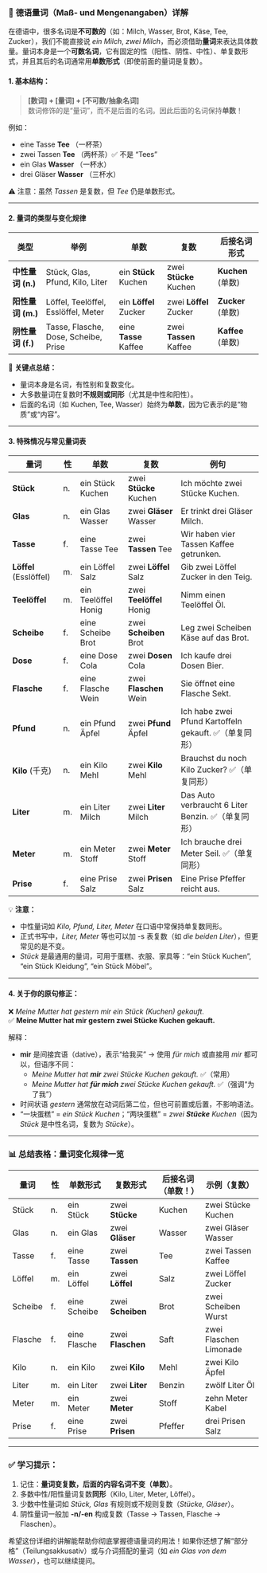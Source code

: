 ### 📘 **德语量词（Maß- und Mengenangaben）详解**

在德语中，很多名词是**不可数的**（如：Milch, Wasser, Brot, Käse, Tee, Zucker），我们不能直接说 *ein Milch*, *zwei Milch*，而必须借助**量词**来表达具体数量。量词本身是一个**可数名词**，它有固定的性（阳性、阴性、中性）、单复数形式，并且其后的名词通常用**单数形式**（即使前面的量词是复数）。

#### 1. 基本结构：
> **[数词] + [量词] + [不可数/抽象名词]**  
> 数词修饰的是“量词”，而不是后面的名词。因此后面的名词保持**单数**！

例如：
- eine Tasse **Tee** （一杯茶）
- zwei Tassen **Tee** （两杯茶）✅ 不是 “Tees”
- ein Glas **Wasser** （一杯水）
- drei Gläser **Wasser** （三杯水）

⚠️ 注意：虽然 *Tassen* 是复数，但 *Tee* 仍是单数形式。

---

#### 2. 量词的类型与变化规律

| 类型              | 举例                                 | 单数                  | 复数                   | 后接名词形式      |
| ----------------- | ------------------------------------ | --------------------- | ---------------------- | ----------------- |
| **中性量词 (n.)** | Stück, Glas, Pfund, Kilo, Liter      | ein **Stück** Kuchen  | zwei **Stücke** Kuchen | **Kuchen** (单数) |
| **阳性量词 (m.)** | Löffel, Teelöffel, Esslöffel, Meter  | ein **Löffel** Zucker | zwei **Löffel** Zucker | **Zucker** (单数) |
| **阴性量词 (f.)** | Tasse, Flasche, Dose, Scheibe, Prise | eine **Tasse** Kaffee | zwei **Tassen** Kaffee | **Kaffee** (单数) |

📌 **关键点总结：**
- 量词本身是名词，有性别和复数变化。
- 大多数量词在复数时**不规则或同形**（尤其是中性和阳性）。
- 后面的名词（如 Kuchen, Tee, Wasser）始终为**单数**，因为它表示的是“物质”或“内容”。

---

#### 3. 特殊情况与常见量词表

| 量词                   | 性   | 单数                | 复数                     | 例句                                                  |
| ---------------------- | ---- | ------------------- | ------------------------ | ----------------------------------------------------- |
| **Stück**              | n.   | ein Stück Kuchen    | zwei **Stücke** Kuchen   | Ich möchte zwei Stücke Kuchen.                        |
| **Glas**               | n.   | ein Glas Wasser     | zwei **Gläser** Wasser   | Er trinkt drei Gläser Milch.                          |
| **Tasse**              | f.   | eine Tasse Tee      | zwei **Tassen** Tee      | Wir haben vier Tassen Kaffee getrunken.               |
| **Löffel** (Esslöffel) | m.   | ein Löffel Salz     | zwei **Löffel** Salz     | Gib zwei Löffel Zucker in den Teig.                   |
| **Teelöffel**          | m.   | ein Teelöffel Honig | zwei **Teelöffel** Honig | Nimm einen Teelöffel Öl.                              |
| **Scheibe**            | f.   | eine Scheibe Brot   | zwei **Scheiben** Brot   | Leg zwei Scheiben Käse auf das Brot.                  |
| **Dose**               | f.   | eine Dose Cola      | zwei **Dosen** Cola      | Ich kaufe drei Dosen Bier.                            |
| **Flasche**            | f.   | eine Flasche Wein   | zwei **Flaschen** Wein   | Sie öffnet eine Flasche Sekt.                         |
| **Pfund**              | n.   | ein Pfund Äpfel     | zwei **Pfund** Äpfel     | Ich habe zwei Pfund Kartoffeln gekauft. ✅（单复同形） |
| **Kilo** (千克)        | n.   | ein Kilo Mehl       | zwei **Kilo** Mehl       | Brauchst du noch Kilo Zucker? ✅（单复同形）           |
| **Liter**              | m.   | ein Liter Milch     | zwei **Liter** Milch     | Das Auto verbraucht 6 Liter Benzin. ✅（单复同形）     |
| **Meter**              | m.   | ein Meter Stoff     | zwei **Meter** Stoff     | Ich brauche drei Meter Seil. ✅（单复同形）            |
| **Prise**              | f.   | eine Prise Salz     | zwei **Prisen** Salz     | Eine Prise Pfeffer reicht aus.                        |

💡 **注意：**
- 中性量词如 *Kilo, Pfund, Liter, Meter* 在口语中常保持单复数同形。
- 正式书写中，*Liter, Meter* 等也可以加 -s 表复数（如 *die beiden Liter*），但更常见的是不变。
- *Stück* 是最通用的量词，可用于蛋糕、衣服、家具等：“ein Stück Kuchen”, “ein Stück Kleidung”, “ein Stück Möbel”。

---

#### 4. 关于你的原句修正：

❌ *Meine Mutter hat gestern mir ein Stück (Kuchen) gekauft.*  
✅ **Meine Mutter hat mir gestern zwei Stücke Kuchen gekauft.**

解释：
- **mir** 是间接宾语（dative），表示“给我买” → 使用 *für mich* 或直接用 *mir* 都可以，但语序不同：
  - *Meine Mutter hat **mir** zwei Stücke Kuchen gekauft.* ✅（常用）
  - *Meine Mutter hat **für mich** zwei Stücke Kuchen gekauft.* ✅（强调“为了我”）
- 时间状语 *gestern* 通常放在动词后第二位，但也可前置或后置，不影响语法。
- “一块蛋糕” = *ein Stück Kuchen*；“两块蛋糕” = *zwei **Stücke** Kuchen*（因为 *Stück* 是中性名词，复数为 *Stücke*）。

---

### 📊 总结表格：量词变化规律一览

| 量词    | 性   | 单数形式     | 复数形式          | 后接名词（单数！） | 示例（复数）           |
| ------- | ---- | ------------ | ----------------- | ------------------ | ---------------------- |
| Stück   | n.   | ein Stück    | zwei **Stücke**   | Kuchen             | zwei Stücke Kuchen     |
| Glas    | n.   | ein Glas     | zwei **Gläser**   | Wasser             | zwei Gläser Wasser     |
| Tasse   | f.   | eine Tasse   | zwei **Tassen**   | Tee                | zwei Tassen Kaffee     |
| Löffel  | m.   | ein Löffel   | zwei **Löffel**   | Salz               | zwei Löffel Zucker     |
| Scheibe | f.   | eine Scheibe | zwei **Scheiben** | Brot               | zwei Scheiben Wurst    |
| Flasche | f.   | eine Flasche | zwei **Flaschen** | Saft               | zwei Flaschen Limonade |
| Kilo    | n.   | ein Kilo     | zwei **Kilo**     | Mehl               | zwei Kilo Äpfel        |
| Liter   | m.   | ein Liter    | zwei **Liter**    | Benzin             | zwölf Liter Öl         |
| Meter   | m.   | ein Meter    | zwei **Meter**    | Stoff              | zehn Meter Kabel       |
| Prise   | f.   | eine Prise   | zwei **Prisen**   | Pfeffer            | drei Prisen Salz       |

---

### ✅ 学习提示：
1. 记住：**量词变复数，后面的内容名词不变（单数）**。
2. 多数中性/阳性量词复数**同形**（Kilo, Liter, Meter, Löffel）。
3. 少数中性量词如 *Stück, Glas* 有规则或不规则复数（*Stücke, Gläser*）。
4. 阴性量词一般加 **-n/-en** 构成复数（Tasse → Tassen, Flasche → Flaschen）。

希望这份详细的讲解能帮助你彻底掌握德语量词的用法！如果你还想了解“部分格”（Teilungsakkusativ）或与介词搭配的量词（如 *ein Glas von dem Wasser*），也可以继续提问。